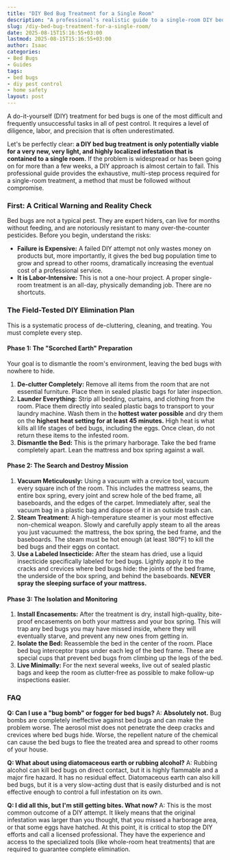 ```yaml
---
title: "DIY Bed Bug Treatment for a Single Room"
description: "A professional's realistic guide to a single-room DIY bed bug treatment. Learn the intensive, step-by-step process and the critical reasons why DIY often fails."
slug: /diy-bed-bug-treatment-for-a-single-room/
date: 2025-08-15T15:16:55+03:00
lastmod: 2025-08-15T15:16:55+03:00
author: Isaac
categories:
- Bed Bugs
- Guides
tags:
- bed bugs
- diy pest control
- home safety
layout: post
---
```

A do-it-yourself (DIY) treatment for bed bugs is one of the most difficult and frequently unsuccessful tasks in all of pest control. It requires a level of diligence, labor, and precision that is often underestimated.

Let's be perfectly clear: **a DIY bed bug treatment is only potentially viable for a very new, very light, and highly localized infestation that is contained to a single room.** If the problem is widespread or has been going on for more than a few weeks, a DIY approach is almost certain to fail. This professional guide provides the exhaustive, multi-step process required for a single-room treatment, a method that must be followed without compromise.

### First: A Critical Warning and Reality Check

Bed bugs are not a typical pest. They are expert hiders, can live for months without feeding, and are notoriously resistant to many over-the-counter pesticides. Before you begin, understand the risks:

*   **Failure is Expensive:** A failed DIY attempt not only wastes money on products but, more importantly, it gives the bed bug population time to grow and spread to other rooms, dramatically increasing the eventual cost of a professional service.
*   **It is Labor-Intensive:** This is not a one-hour project. A proper single-room treatment is an all-day, physically demanding job. There are no shortcuts.

### The Field-Tested DIY Elimination Plan

This is a systematic process of de-cluttering, cleaning, and treating. You must complete every step.

#### Phase 1: The "Scorched Earth" Preparation

Your goal is to dismantle the room's environment, leaving the bed bugs with nowhere to hide.

1.  **De-clutter Completely:** Remove all items from the room that are not essential furniture. Place them in sealed plastic bags for later inspection.
2.  **Launder Everything:** Strip all bedding, curtains, and clothing from the room. Place them directly into sealed plastic bags to transport to your laundry machine. Wash them in the **hottest water possible** and dry them on the **highest heat setting for at least 45 minutes.** High heat is what kills all life stages of bed bugs, including the eggs. Once clean, do not return these items to the infested room.
3.  **Dismantle the Bed:** This is the primary harborage. Take the bed frame completely apart. Lean the mattress and box spring against a wall.

#### Phase 2: The Search and Destroy Mission

1.  **Vacuum Meticulously:** Using a vacuum with a crevice tool, vacuum every square inch of the room. This includes the mattress seams, the entire box spring, every joint and screw hole of the bed frame, all baseboards, and the edges of the carpet. Immediately after, seal the vacuum bag in a plastic bag and dispose of it in an outside trash can.
2.  **Steam Treatment:** A high-temperature steamer is your most effective non-chemical weapon. Slowly and carefully apply steam to all the areas you just vacuumed: the mattress, the box spring, the bed frame, and the baseboards. The steam must be hot enough (at least 180°F) to kill the bed bugs and their eggs on contact.
3.  **Use a Labeled Insecticide:** After the steam has dried, use a liquid insecticide specifically labeled for bed bugs. Lightly apply it to the cracks and crevices where bed bugs hide: the joints of the bed frame, the underside of the box spring, and behind the baseboards. **NEVER spray the sleeping surface of your mattress.**

#### Phase 3: The Isolation and Monitoring

1.  **Install Encasements:** After the treatment is dry, install high-quality, bite-proof encasements on both your mattress and your box spring. This will trap any bed bugs you may have missed inside, where they will eventually starve, and prevent any new ones from getting in.
2.  **Isolate the Bed:** Reassemble the bed in the center of the room. Place bed bug interceptor traps under each leg of the bed frame. These are special cups that prevent bed bugs from climbing up the legs of the bed.
3.  **Live Minimally:** For the next several weeks, live out of sealed plastic bags and keep the room as clutter-free as possible to make follow-up inspections easier.

### FAQ

**Q: Can I use a "bug bomb" or fogger for bed bugs?**
A: **Absolutely not.** Bug bombs are completely ineffective against bed bugs and can make the problem worse. The aerosol mist does not penetrate the deep cracks and crevices where bed bugs hide. Worse, the repellent nature of the chemical can cause the bed bugs to flee the treated area and spread to other rooms of your house.

**Q: What about using diatomaceous earth or rubbing alcohol?**
A: Rubbing alcohol can kill bed bugs on direct contact, but it is highly flammable and a major fire hazard. It has no residual effect. Diatomaceous earth can also kill bed bugs, but it is a very slow-acting dust that is easily disturbed and is not effective enough to control a full infestation on its own.

**Q: I did all this, but I'm still getting bites. What now?**
A: This is the most common outcome of a DIY attempt. It likely means that the original infestation was larger than you thought, that you missed a harborage area, or that some eggs have hatched. At this point, it is critical to stop the DIY efforts and call a licensed professional. They have the experience and access to the specialized tools (like whole-room heat treatments) that are required to guarantee complete elimination.
